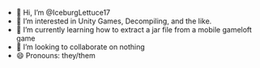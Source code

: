 - 👋 Hi, I’m @IceburgLettuce17
- 👀 I’m interested in Unity Games, Decompiling, and the like.
- 🌱 I’m currently learning how to extract a jar file from a mobile gameloft game
- 💞️ I’m looking to collaborate on nothing  
- 😄 Pronouns: they/them


<!---
IceburgLettuce17/IceburgLettuce17 is a ✨ special ✨ repository because its `README.md` (this file) appears on your GitHub profile.
You can click the Preview link to take a look at your changes.
--->
